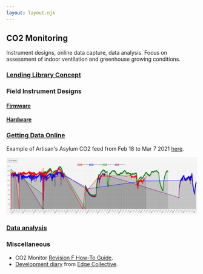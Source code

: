 ```yaml
---
layout: layout.njk
---
```


## CO2 Monitoring

Instrument designs, online data capture, data analysis.  Focus on assessment of indoor ventilation and greenhouse growing conditions.

### [Lending Library Concept](/co2_lending)

### Field Instrument Designs

#### [Firmware](https://gitlab.com/p-v-o-s/co2/co2monitor-firmware)

#### [Hardware](https://gitlab.com/p-v-o-s/co2/co2monitor-hardware)

### [Getting Data Online](https://gitlab.com/p-v-o-s/co2/bayou-co2)

Example of Artisan's Asylum CO2 feed from Feb 18 to Mar 7 2021 [here](http://co2dataviz.pvos.org/data/brj93kvnkf6b/).

[![](/img/co2/co2_a2.png)](http://co2dataviz.pvos.org/data/brj93kvnkf6b/)

### [Data analysis](https://github.com/p-v-o-s/co2data-analysis/blob/main/jupyter/heating_mar_04_2020/air_change_rate.ipynb)

### Miscellaneous

- CO2 Monitor [Revision F How-To Guide](/co2/f).
- [Development diary](https://edgecollective.io/posts/notes/co2/) from [Edge Collective](https://edgecollective.io).
<!--
### [REV_E and REV_F -- Latest Firmware](/co2/firmware)

### [Todo / Issue Tracking](https://gitlab.com/p-v-o-s/co2/co2monitor-project/-/issues)

### [REV_F -- Overview & Getting Started](/co2/f)
-->



